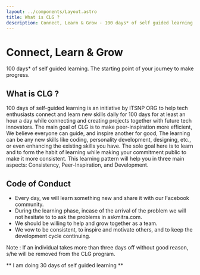```yaml
---
layout: ../components/Layout.astro
title: What is CLG ?
description: Connect, Learn & Grow - 100 days* of self guided learning. The starting point of your journey to make progress.
---
```


# Connect, Learn & Grow

100 days\* of self guided learning. The starting point of your journey to make progress.

## What is CLG ?

100 days of self-guided learning is an initiative by ITSNP ORG to help tech enthusiasts connect and learn new skills daily for 100 days for at least an hour a day while connecting and creating projects together with future tech innovators. The main goal of CLG is to make peer-inspiration more efficient, We believe everyone can guide, and inspire another for good, The learning can be any new skills like coding, personality development, designing, etc., or even enhancing the existing skills you have. The sole goal here is to learn and to form the habit of learning while making your commitment public to make it more consistent. This learning pattern will help you in three main aspects: Consistency, Peer-Inspiration, and Development.

## Code of Conduct

-   Every day, we will learn something new and share it with our Facebook community.
-   During the learning phase, incase of the arrival of the problem we will not hesitate to to ask the problems in askmitra.com.
-   We should be willing to help and grow together as a team.
-   We vow to be consistent, to inspire and motivate others, and to keep the development cycle continuing.

Note : If an individual takes more than three days off without good reason, s/he will be removed from the CLG program.

** I am doing 30 days of self guided learning **
